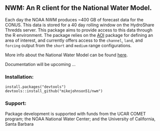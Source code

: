 ## NWM: An R client for the National Water Model. 


Each day the NOAA NWM produces ~400 GB of forecast data for the CONUS. This data is stored for a 40 day rolling window on the HydroShare Thredds server. 
This package aims to provide access to this data through the R environment. The package relies on the [AOI](https://github.com/mikejohnson51/AOI) package 
for defining an area of interest, and currently offers access to the `channel`, `land`, and `forcing` output
from the `short` and `medium` range configurations. 

More info about the National Water Model can be found [here](http://water.noaa.gov/about/nwm).

Documentation will be upcoming ...

### Installation:

```
install.packages("devtools")
devtools::install_github("mikejohnson51/nwm")
```

### Support:

Package development is supported with funds from the UCAR COMET program; the NOAA National Water Center; and the University of California, Santa Barbara
